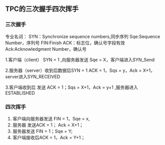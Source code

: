 ## TPC的三次握手四次挥手
### 三次握手

专业名词：
SYN：Synchronize sequence numbers,同步序列
Sqe:Sequence Number，序列号
FIN:Finish
ACK：标志位，确认号字段有效
Ack:Acknowledgment Number，确认号

1.客户端（client） SYN = 1 ,向服务器发送 Sqe = X，客户端进入SYN_Send

2.服务器（server）收到后数据后SYN = 1 ACK = 1，Sqs = y，Ack = X+1，server进入SYN_RECEIVED


3.客户端收到后 发送 ACK = 1；Sqs = X+1，Ack = y+1 ,服务器进入ESTABLISHED


### 四次挥手

1. 客户端向服务器发送 FIN = 1，Sqe = x,
2. 服务器 发送ACK = 1； Ack = X+1；
3. 服务器发送 FIN = 1；Sqe = Y;
4. 客户端接收后ACK = 1，Ack = Y+1；
